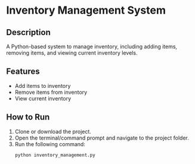 # Inventory Management System

## Description
A Python-based system to manage inventory, including adding items, removing items, and viewing current inventory levels.

## Features
- Add items to inventory
- Remove items from inventory
- View current inventory

## How to Run

1. Clone or download the project.
2. Open the terminal/command prompt and navigate to the project folder.
3. Run the following command:
   ```bash
   python inventory_management.py
